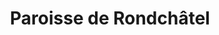 ---
title: Paroisse de Rondchâtel
name: Rondchâtel
site: https://www.paroisse-rondchatel.ch/
territoire:
    - Orvin
    - Péry-La Heutte
    - Romont
    - Sauge
NPA:
    - 2534
    - 2535
    - 2536
    - 2537
    - 2538
    - 2603
    - 2604
meta:
    - Finvillier
    - Les Prés-d'Orvin
    - Plagne
    - Reuchenette
    - Rondchâtel
    - Vauffelin
---